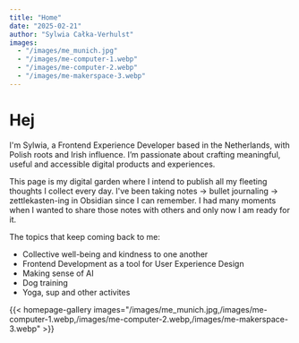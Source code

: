 ```yaml
---
title: "Home"
date: "2025-02-21"
author: "Sylwia Całka-Verhulst"
images:
  - "/images/me_munich.jpg"
  - "/images/me-computer-1.webp"
  - "/images/me-computer-2.webp"
  - "/images/me-makerspace-3.webp"
---
```

# Hej

I'm Sylwia, a Frontend Experience Developer based in the Netherlands, with Polish roots and Irish influence. I’m passionate about crafting meaningful, useful and accessible digital products and experiences. 

This page is my digital garden where I intend to publish all my fleeting thoughts I collect every day. I've been taking notes -> bullet journaling -> zettlekasten-ing in Obsidian since I can remember. I had many moments when I wanted to share those notes with others and only now I am ready for it. 

The topics that keep coming back to me:
- Collective well-being and kindness to one another
- Frontend Development as a tool for User Experience Design
- Making sense of AI
- Dog training
- Yoga, sup and other activites

{{< homepage-gallery images="/images/me_munich.jpg,/images/me-computer-1.webp,/images/me-computer-2.webp,/images/me-makerspace-3.webp" >}}
